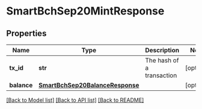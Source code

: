 # SmartBchSep20MintResponse

## Properties
Name | Type | Description | Notes
------------ | ------------- | ------------- | -------------
**tx_id** | **str** | The hash of a transaction | [optional] 
**balance** | [**SmartBchSep20BalanceResponse**](SmartBchSep20BalanceResponse.md) |  | [optional] 

[[Back to Model list]](../README.md#documentation-for-models) [[Back to API list]](../README.md#documentation-for-api-endpoints) [[Back to README]](../README.md)



